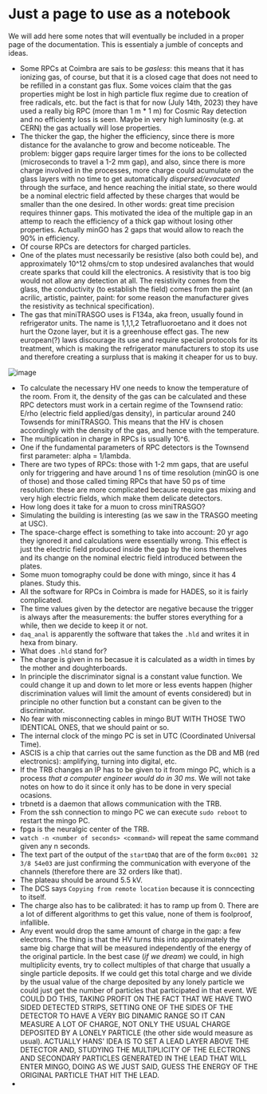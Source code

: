 # Just a page to use as a notebook

We will add here some notes that will eventually be included in a proper page of the documentation. This is essentialy a jumble of concepts and ideas.

- Some RPCs at Coimbra are sais to be *gasless*: this means that it has ionizing gas, of course, but that it is a closed cage that does not need to be refilled in a constant gas flux. Some voices claim that the gas properties might be lost in high particle flux regime due to creation of free radicals, etc. but the fact is that for now (July 14th, 2023) they have used a really big RPC (more than 1 m * 1 m) for Cosmic Ray detection and no efficienty loss is seen. Maybe in very high luminosity (e.g. at CERN) the gas actually will lose properties.
- The thicker the gap, the higher the efficiency, since there is more distance for the avalanche to grow and become noticeable. The problem: bigger gaps require larger times for the ions to be collected (microseconds to travel a 1-2 mm gap), and also, since there is more charge involved in the processes, more charge could acumulate on the glass layers with no time to get automatically *dispersed/evacuated* through the surface, and hence reaching the initial state, so there would be a nominal electric field affected by these charges that would be smaller than the one desired. In other words: great time precision requires thinner gaps. This motivated the idea of the multiple gap in an attemp to reach the efficiency of a thick gap without losing other properties. Actually minGO has 2 gaps that would allow to reach the 90% in efficiency.
- Of course RPCs are detectors for charged particles.
- One of the plates must necessarily be resistive (also both could be), and approximately 10^12 ohms/cm to stop undesired avalanches that would create sparks that could kill the electronics. A resistivity that is too big would not allow any detection at all. The resistivity comes from the glass, the conductivity (to establish the field) comes from the paint (an acrilic, artistic, painter, paint: for some reason the manufacturer gives the resistivity as technical specification).
- The gas that miniTRASGO uses is F134a, aka freon, usually found in refrigerator units. The name is 1,1,1,2 Tetrafluoroetano and it does not hurt the Ozone layer, but it is a greenhouse effect gas. The new european(?) laws discourage its use and require special protocols for its treatment, which is making the refrigerator manufacturers to stop its use and therefore creating a surpluss that is making it cheaper for us to buy.

![image](https://github.com/cayesoneira/miniTRASGO/assets/93153458/1238032e-7baf-4882-804f-d5526154e978)

- To calculate the necessary HV one needs to know the temperature of the room. From it, the density of the gas can be calculated and these RPC detectors must work in a certain regime of the Townsend ratio: E/rho (electric field applied/gas density), in particular around 240 Towsends for miniTRASGO. This means that the HV is chosen accordingly with the density of the gas, and hence with the temperature.
- The multiplication in charge in RPCs is usually 10^6.
- One if the fundamental parameters of RPC detectors is the Townsend first parameter: alpha = 1/lambda.
- There are two types of RPCs: those with 1-2 mm gaps, that are useful only for triggering and have around 1 ns of time resolution (minGO is one of those) and those called timing RPCs that have 50 ps of time resolution: these are more complicated because require gas mixing and very high electric fields, which make them delicate detectors.
- How long does it take for a muon to cross miniTRASGO?
- Simulating the building is interesting (as we saw in the TRASGO meeting at USC).
- The space-charge effect is something to take into account: 20 yr ago they ignored it and calculations were essentially wrong. This effect is just the electric field produced inside the gap by the ions themselves and its change on the nominal electric field introduced between the plates.
- Some muon tomography could be done with mingo, since it has 4 planes. Study this.
- All the software for RPCs in Coimbra is made for HADES, so it is fairly complicated.
- The time values given by the detector are negative because the trigger is always after the measurements: the buffer stores everything for a while, then we decide to keep it or not.
- `daq_anal` is apparently the software that takes the `.hld` and writes it in hexa from binary.
- What does `.hld` stand for?
- The charge is given in ns becasue it is calculated as a width in times by the mother and doughterboards.
- In principle the discriminator signal is a constant value function. We could change it up and down to let more or less events happen (higher discrimination values will limit the amount of events considered) but in principle no other function but a constant can be given to the discriminator.
- No fear with misconnecting cables in mingo BUT WITH THOSE TWO IDENTICAL ONES, that we should paint or so.
- The internal clock of the mingo PC is set in UTC (Coordinated Universal Time).
- ASCIS is a chip that carries out the same function as the DB and MB (red electronics): amplifying, turning into digital, etc.
- If the TRB changes an IP has to be given to it from mingo PC, which is a process *that a computer engineer would do in 30 ms*. We will not take notes on how to do it since it only has to be done in very special ocasions.
- trbnetd is a daemon that allows communication with the TRB.
- From the ssh connection to mingo PC we can execute `sudo reboot` to restart the mingo PC.
- fpga is the neuralgic center of the TRB.
- `watch -n <number of seconds> <command>` will repeat the same command given any n seconds.
- The text part of the output of the `startDAQ` that are of the form `0xc001 32 3/8 54e03` are just confirming the communication with everyone of the channels (therefore there are 32 orders like that).
- The plateau should be around 5.5 kV.
- The DCS says `Copying from remote location` because it is conncecting to itself.
- The charge also has to be calibrated: it has to ramp up from 0. There are a lot of different algorithms to get this value, none of them is foolproof, infallible.
- Any event would drop the same amount of charge in the gap: a few electrons. The thing is that the HV turns this into approximately the same big charge that will be measured independently of the energy of the original particle. In the best case (*if we dream*) we could, in high multiplicity events, try to collect multiples of that charge that usually a single particle deposits. If we could get this total charge and we divide by the usual value of the charge deposited by any lonely particle we could just get the number of particles that participated in that event. WE COULD DO THIS, TAKING PROFIT ON THE FACT THAT WE HAVE TWO SIDED DETECTED STRIPS, SETTING ONE OF THE SIDES OF THE DETECTOR TO HAVE A VERY BIG DINAMIC RANGE SO IT CAN MEASURE A LOT OF CHARGE, NOT ONLY THE USUAL CHARGE DEPOSITED BY A LONELY PARTICLE (the other side would measure as usual). ACTUALLY HANS' IDEA IS TO SET A LEAD LAYER ABOVE THE DETECTOR AND, STUDYING THE MULTIPLICITY OF THE ELECTRONS AND SECONDARY PARTICLES GENERATED IN THE LEAD THAT WILL ENTER MINGO, DOING AS WE JUST SAID, GUESS THE ENERGY OF THE ORIGINAL PARTICLE THAT HIT THE LEAD.
- 

